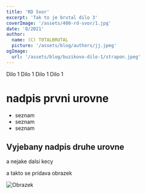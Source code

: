 ```yaml
---
title: 'RD Svor'
excerpt: 'Tak to je brutal dilo 3'
coverImage: '/assets/400-rd-svor/1.jpg'
date: '8/2021'
author:
  name: (C) T0TALBRUTAL
  picture: '/assets/blog/authors/jj.jpeg'
ogImage:
  url: '/assets/blog/buzikovo-dilo-1/strapon.jpeg'
---
```


Dilo 1 Dilo 1 Dilo 1 Dilo 1 

# nadpis prvni urovne 

- seznam
- seznam
- seznam

## Vyjebany nadpis druhe urovne

a nejake dalsi kecy

a takto se pridava obrazek 

![Obrazek](/assets/blog/buzikovo-dilo-1/strapon.jpeg)
